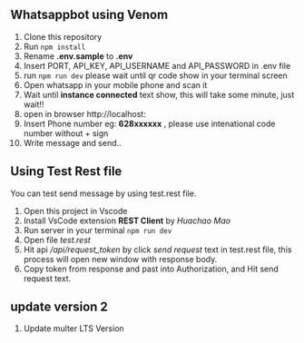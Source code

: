 ## Whatsappbot using Venom
1. Clone this repository
2. Run ```npm install```
3. Rename **.env.sample** to **.env**
4. Insert PORT, API_KEY, API_USERNAME and API_PASSWORD in .env file
5. run ```npm run dev``` please wait until qr code show in your terminal screen
6. Open whatsapp in your mobile phone and scan it
7. Wait until **instance connected** text show, this will take some minute, just wait!!
8. open in browser http://localhost:<YOUR PORT>
9. Insert Phone number eg: **628xxxxxx** , please use intenational code number without + sign
10. Write message and send..

## Using Test Rest file
You can test send message by using test.rest file.
1. Open this project in Vscode
2. Install VsCode extension **REST Client** by *Huachao Mao*
3. Run server in your terminal ```npm run dev```
4. Open file *test.rest*
5. Hit api */api/request_token* by click *send request* text in test.rest file, this process will open new window with response body.
6. Copy token from response and past into Authorization, and Hit send request text.

## update version 2
1. Update multer LTS Version